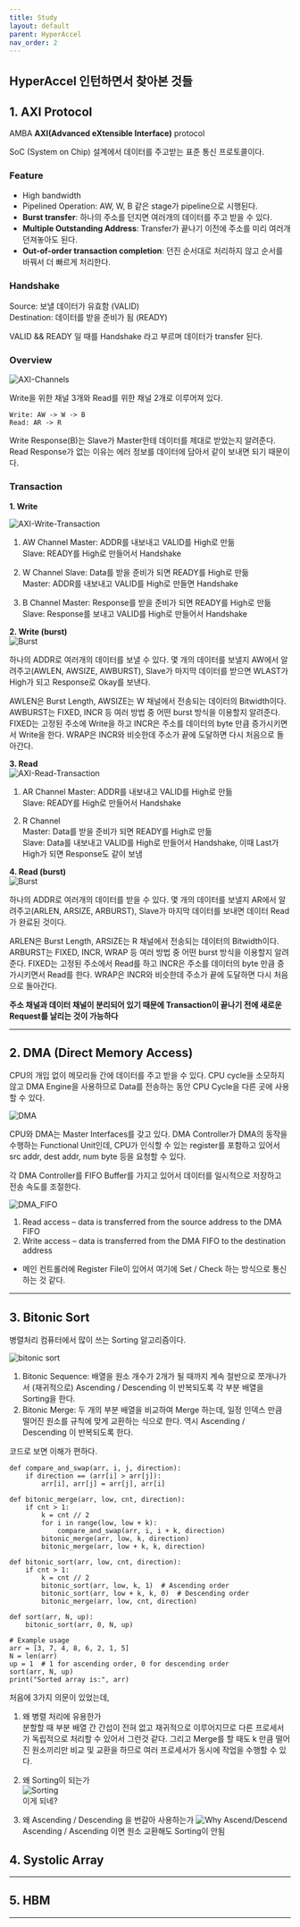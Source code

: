 ```yaml
---
title: Study
layout: default
parent: HyperAccel
nav_order: 2
---
```


## HyperAccel 인턴하면서 찾아본 것들  


## 1. AXI Protocol  

AMBA **AXI(Advanced eXtensible Interface)** protocol  


SoC (System on Chip) 설계에서 데이터를 주고받는 표준 통신 프로토콜이다.

### **Feature**  
- High bandwidth  
- Pipelined Operation: AW, W, B 같은 stage가 pipeline으로 시행된다.    
- **Burst transfer**: 하나의 주소를 던지면 여러개의 데이터를 주고 받을 수 있다.  
- **Multiple Outstanding Address**: Transfer가 끝나기 이전에 주소를 미리 여러개 던져놓아도 된다.  
- **Out-of-order transaction completion**: 던진 순서대로 처리하지 않고 순서를 바꿔서 더 빠르게 처리한다.  


### **Handshake** 

Source: 보낼 데이터가 유효함 (VALID)  
Destination: 데이터를 받을 준비가 됨 (READY)

VALID && READY 일 때를 Handshake 라고 부르며 데이터가 transfer 된다.  



### **Overview**  
![AXI-Channels](../images/axi-channels.png)  


Write을 위한 채널 3개와 Read를 위한 채널 2개로 이루어져 있다.
```
Write: AW -> W -> B  
Read: AR -> R
```
Write Response(B)는 Slave가 Master한테 데이터를 제대로 받았는지 알려준다. Read Response가 없는 이유는 에러 정보를 데이터에 담아서 같이 보내면 되기 때문이다.  


### **Transaction**  

**1. Write**  

![AXI-Write-Transaction](../images/write-transaction.png)

1. AW Channel
Master: ADDR를 내보내고 VALID를 High로 만듦  
Slave: READY를 High로 만들어서 Handshake  

2. W Channel
Slave: Data를 받을 준비가 되면 READY를 High로 만듦  
Master: ADDR를 내보내고 VALID를 High로 만들면 Handshake  

3. B Channel
Master: Response를 받을 준비가 되면 READY를 High로 만듦  
Slave: Response를 보내고 VALID를 High로 만들어서 Handshake  

**2. Write (burst)**  
![Burst](../images/write-transaction-multiple-data-items.png)

하나의 ADDR로 여러개의 데이터를 보낼 수 있다. 몇 개의 데이터를 보낼지 AW에서 알려주고(AWLEN, AWSIZE, AWBURST), Slave가 마지막 데이터를 받으면 WLAST가 High가 되고 Response로 Okay를 보낸다.  

AWLEN은 Burst Length, AWSIZE는 W 채널에서 전송되는 데이터의 Bitwidth이다. AWBURST는 FIXED, INCR 등 여러 방법 중 어떤 burst 방식을 이용할지 알려준다. FIXED는 고정된 주소에 Write을 하고 INCR은 주소를 데이터의 byte 만큼 증가시키면서 Write을 한다. WRAP은 INCR와 비슷한데 주소가 끝에 도달하면 다시 처음으로 돌아간다.  

**3. Read**  
![AXI-Read-Transaction](../images/read-transaction.png)  

1. AR Channel
Master: ADDR를 내보내고 VALID를 High로 만듦  
Slave: READY를 High로 만들어서 Handshake  

2. R Channel  
Master: Data를 받을 준비가 되면 READY를 High로 만듦  
Slave: Data를 내보내고 VALID를 High로 만들어서 Handshake, 이때 Last가 High가 되면 Response도 같이 보냄  

**4. Read (burst)**  
![Burst](../images/read-transaction-multiple-data-items.png)

하나의 ADDR로 여러개의 데이터를 받을 수 있다. 몇 개의 데이터를 보낼지 AR에서 알려주고(ARLEN, ARSIZE, ARBURST), Slave가 마지막 데이터를 보내면 데이터 Read가 완료된 것이다.   

ARLEN은 Burst Length, ARSIZE는 R 채널에서 전송되는 데이터의 Bitwidth이다. ARBURST는 FIXED, INCR, WRAP 등 여러 방법 중 어떤 burst 방식을 이용할지 알려준다. FIXED는 고정된 주소에서 Read를 하고 INCR은 주소를 데이터의 byte 만큼 증가시키면서 Read를 한다. WRAP은 INCR와 비슷한데 주소가 끝에 도달하면 다시 처음으로 돌아간다.  

**주소 채널과 데이터 채널이 분리되어 있기 때문에 Transaction이 끝나기 전에 새로운 Request를 날리는 것이 가능하다**  


---

## 2. DMA (Direct Memory Access)  

CPU의 개입 없이 메모리들 간에 데이터를 주고 받을 수 있다. CPU cycle을 소모하지 않고 DMA Engine을 사용하므로 Data를 전송하는 동안 CPU Cycle을 다른 곳에 사용할 수 있다.  

![DMA](../images/DMA_block_diagram-1.jpg)

CPU와 DMA는 Master Interfaces를 갖고 있다. DMA Controller가 DMA의 동작을 수행하는 Functional Unit인데, CPU가 인식할 수 있는 register를 포함하고 있어서 src addr, dest addr, num byte 등을 요청할 수 있다.  

각 DMA Controller를 FIFO Buffer를 가지고 있어서 데이터를 일시적으로 저장하고 전송 속도를 조절한다.  

![DMA_FIFO](../images/DMA_two_part_transfer-600x171.jpg)

1. Read access – data is transferred from the source address to the DMA FIFO
2. Write access – data is transferred from the DMA FIFO to the destination address

+ 메인 컨트롤러에 Register File이 있어서 여기에 Set / Check 하는 방식으로 통신하는 것 같다.  


---

## 3. Bitonic Sort  

병렬처리 컴퓨터에서 많이 쓰는 Sorting 알고리즘이다.  

![bitonic sort](../images/bitonic_sort_architecture.png)


1. Bitonic Sequence: 배열을 원소 개수가 2개가 될 때까지 계속 절반으로 쪼개나가서 (재귀적으로) Ascending / Descending 이 반복되도록 각 부분 배열을 Sorting을 한다.  
2. Bitonic Merge: 두 개의 부분 배열을 비교하여 Merge 하는데, 일정 인덱스 만큼 떨어진 원소를 규칙에 맞게 교환하는 식으로 한다. 역시 Ascending / Descending 이 반복되도록 한다.  

코드로 보면 이해가 편하다.  

```
def compare_and_swap(arr, i, j, direction):
    if direction == (arr[i] > arr[j]):
        arr[i], arr[j] = arr[j], arr[i]

def bitonic_merge(arr, low, cnt, direction):
    if cnt > 1:
        k = cnt // 2
        for i in range(low, low + k):
            compare_and_swap(arr, i, i + k, direction)
        bitonic_merge(arr, low, k, direction)
        bitonic_merge(arr, low + k, k, direction)

def bitonic_sort(arr, low, cnt, direction):
    if cnt > 1:
        k = cnt // 2
        bitonic_sort(arr, low, k, 1)  # Ascending order
        bitonic_sort(arr, low + k, k, 0)  # Descending order
        bitonic_merge(arr, low, cnt, direction)

def sort(arr, N, up):
    bitonic_sort(arr, 0, N, up)

# Example usage
arr = [3, 7, 4, 8, 6, 2, 1, 5]
N = len(arr)
up = 1  # 1 for ascending order, 0 for descending order
sort(arr, N, up)
print("Sorted array is:", arr)

```

처음에 3가지 의문이 있었는데,

1. 왜 병렬 처리에 유용한가  
 분할할 때 부분 배열 간 간섭이 전혀 없고 재귀적으로 이루어지므로 다른 프로세서가 독립적으로 처리할 수 있어서 그런것 같다. 그리고 Merge를 할 때도 k 만큼 떨어진 원소끼리만 비교 및 교환을 하므로 여러 프로세서가 동시에 작업을 수행할 수 있다.  

2. 왜 Sorting이 되는가  
 ![Sorting](../images/sort.jpg)  
 이게 되네?

3. 왜 Ascending / Descending 을 번갈아 사용하는가
 ![Why Ascend/Descend](../images/ascend.jpg)  
 Ascending / Ascending 이면 원소 교환해도 Sorting이 안됨



## 4. Systolic Array  

---

## 5. HBM  


---



